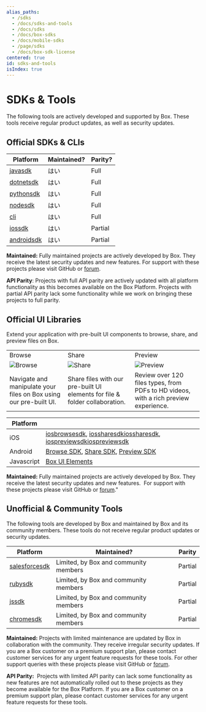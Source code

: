 ```yaml
---
alias_paths:
  - /sdks
  - /docs/sdks-and-tools
  - /docs/sdks
  - /docs/box-sdks
  - /docs/mobile-sdks
  - /page/sdks
  - /docs/box-sdk-license
centered: true
id: sdks-and-tools
isIndex: true
---
```

# SDKs & Tools

The following tools are actively developed and supported by Box. These tools
receive regular product updates, as well as security updates.

## Official SDKs & CLIs

| Platform                 | Maintained? | Parity? |
| ------------------------ | ----------- | ------- |
| [javasdk][javasdk]       | はい          | Full    |
| [dotnetsdk][dotnetsdk]   | はい          | Full    |
| [pythonsdk][pythonsdk]   | はい          | Full    |
| [nodesdk][nodesdk]       | はい          | Full    |
| [cli][cli]               | はい          | Full    |
| [iossdk][iossdk]         | はい          | Partial |
| [androidsdk][androidsdk] | はい          | Partial |

<Message type="notice">

**Maintained:** Fully maintained projects are actively developed by Box. They
receive the latest security updates and new features. For support with these
projects please visit GitHub or [forum][forum].

**API Parity**: Projects with full API parity are actively updated with all
platform functionality as this becomes available on the Box Platform. Projects
with partial API parity lack some functionality while we work on bringing
these projects to full parity.

</Message>

## Official UI Libraries

Extend your application with pre-built UI components to browse, share, and
preview files on Box.

<!-- markdownlint-disable line-length -->

|                                                                   |                                                                             |                                                                                      |
| ----------------------------------------------------------------- | --------------------------------------------------------------------------- | ------------------------------------------------------------------------------------ |
| Browse                                                            | Share                                                                       | Preview                                                                              |
| ![Browse][browseimg]                                              | ![Share][shareimg]                                                          | ![Preview][previewimg]                                                               |
| Navigate and manipulate your files on Box using our pre-built UI. | Share files with our pre-built UI elements for file & folder collaboration. | Review over 120 files types, from PDFs to HD videos, with a rich preview experience. |

| Platform   |                                                                                                                                                                                       |
| ---------- | ------------------------------------------------------------------------------------------------------------------------------------------------------------------------------------- |
| iOS        | [iosbrowsesdk][iosbrowsesdk], [iossharesdkiossharesdk][iossharesdk], [iospreviewsdkiospreviewsdk][iospreviewsdk]                                                                      |
| Android    | [Browse SDK](https://github.com/box/box-android-browse-sdk), [Share SDK](https://github.com/box/box-android-share-sdk), [Preview SDK](https://github.com/box/box-android-preview-sdk) |
| Javascript | [Box UI Elements](guide://embed/ui-elements/)                                                                                                                                         |

<!-- markdownlint-enable line-length -->

<Message type="notice">

**Maintained:** Fully maintained projects are actively developed by Box. They
receive the latest security updates and new features.  For support with these
projects please visit GitHub or [forum][forum]."

</Message>

## Unofficial & Community Tools

The following tools are developed by Box and maintained by Box and its community
members. These tools do not receive regular product updates or security updates.

<!-- markdownlint-disable line-length -->

| Platform                       | Maintained?                           | Parity  |
| ------------------------------ | ------------------------------------- | ------- |
| [salesforcesdk][salesforcesdk] | Limited, by Box and community members | Partial |
| [rubysdk][rubysdk]             | Limited, by Box and community members | Partial |
| [jssdk][jssdk]                 | Limited, by Box and community members | Partial |
| [chromesdk][chromesdk]         | Limited, by Box and community members | Partial |

<!-- markdownlint-enable line-length -->

<Message type="notice">

**Maintained:** Projects with limited maintenance are updated by Box in
collaboration with the community. They receive irregular security updates. If
you are a Box customer on a premium support plan, please contact customer
services for any urgent feature requests for these tools. For other support
queries with these projects please visit GitHub or [forum][forum].

**API Parity:**  Projects with limited API parity can lack some functionality
as new features are not automatically rolled out to these projects as they
become available for the Box Platform. If you are a Box customer on a premium
support plan, please contact customer services for any urgent feature requests
for these tools.

</Message>

[javasdk]: https://github.com/box/box-java-sdk

[dotnetsdk]: https://github.com/box/box-windows-sdk-v2

[pythonsdk]: https://github.com/box/box-python-sdk

[nodesdk]: https://github.com/box/box-node-sdk

[iossdk]: https://github.com/box/box-ios-sdk

[androidsdk]: https://github.com/box/box-android-sdk

[cli]: https://github.com/box/boxcli

[forum]: https://community.box.com/t5/Platform-and-Development-Forum/bd-p/DeveloperForum

[browseimg]: ./browse.jpg

[shareimg]: ./share.jpg

[previewimg]: ./preview.jpg

[iosbrowsesdk]: https://github.com/box/box-ios-browse-sdk

[iossharesdk]: https://github.com/box/box-ios-share-sdk

[iospreviewsdk]: https://github.com/box/box-ios-preview-sdk

[salesforcesdk]: https://github.com/box/box-salesforce-sdk

[rubysdk]: https://github.com/cburnette/boxr

[jssdk]: https://github.com/allenmichael/box-javascript-sdk

[chromesdk]: https://github.com/box/Chrome-App-SDK
